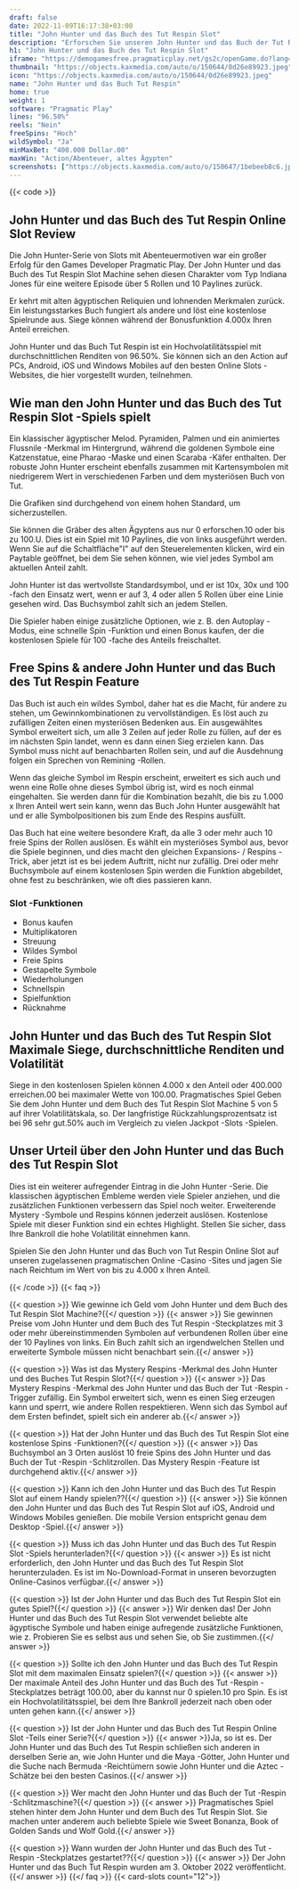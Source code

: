```yaml
---
draft: false
date: 2022-11-09T16:17:38+03:00
title: "John Hunter und das Buch des Tut Respin Slot"
description: "Erforschen Sie unseren John Hunter und das Buch der Tut Respin Slot Review, wo wir das Gameplay, die Funktionen und das Spielen mit dem besten Casino -Bonus enthüllen."
h1: "John Hunter und das Buch des Tut Respin Slot"
iframe: "https://demogamesfree.pragmaticplay.net/gs2c/openGame.do?lang=en&cur=USD&websiteUrl=https%3A%2F%2Fclienthub.pragmaticplay.com%2F&gcpif=2273&gameSymbol=vs10tut&jurisdiction=99&lobbyUrl=https://clienthub.pragmaticplay.com/slots/game-library/"
thumbnail: "https://objects.kaxmedia.com/auto/o/150644/0d26e89923.jpeg"
icon: "https://objects.kaxmedia.com/auto/o/150644/0d26e89923.jpeg"
name: "John Hunter und das Buch Tut Respin"
home: true
weight: 1
software: "Pragmatic Play"
lines: "96.50%"
reels: "Nein"
freeSpins: "Hoch"
wildSymbol: "Ja"
minMaxBet: "400.000 Dollar.00"
maxWin: "Action/Abenteuer, altes Ägypten"
screenshots: ["https://objects.kaxmedia.com/auto/o/150647/1bebeeb8c6.jpeg"]
---
```


{{< code >}}<h2>John Hunter und das Buch des Tut Respin Online Slot Review</h2><p>Die John Hunter-Serie von Slots mit Abenteuermotiven war ein großer Erfolg für den Games Developer Pragmatic Play. Der John Hunter und das Buch des Tut Respin Slot Machine sehen diesen Charakter vom Typ Indiana Jones für eine weitere Episode über 5 Rollen und 10 Paylines zurück.</p><p>Er kehrt mit alten ägyptischen Reliquien und lohnenden Merkmalen zurück. Ein leistungsstarkes Buch fungiert als andere und löst eine kostenlose Spielrunde aus. Siege können während der Bonusfunktion 4.000x Ihren Anteil erreichen.</p><p>John Hunter und das Buch Tut Respin ist ein Hochvolatilitätsspiel mit durchschnittlichen Renditen von 96.50%. Sie können sich an den Action auf PCs, Android, iOS und Windows Mobiles auf den besten Online Slots -Websites, die hier vorgestellt wurden, teilnehmen.</p><h2>Wie man den John Hunter und das Buch des Tut Respin Slot -Spiels spielt</h2><p>Ein klassischer ägyptischer Melod. Pyramiden, Palmen und ein animiertes Flussnile -Merkmal im Hintergrund, während die goldenen Symbole eine Katzenstatue, eine Pharao -Maske und einen Scaraba -Käfer enthalten. Der robuste John Hunter erscheint ebenfalls zusammen mit Kartensymbolen mit niedrigerem Wert in verschiedenen Farben und dem mysteriösen Buch von Tut.</p><p>Die Grafiken sind durchgehend von einem hohen Standard, um sicherzustellen.</p><p>Sie können die Gräber des alten Ägyptens aus nur 0 erforschen.10 oder bis zu 100.U. Dies ist ein Spiel mit 10 Paylines, die von links ausgeführt werden. Wenn Sie auf die Schaltfläche"I" auf den Steuerelementen klicken, wird ein Paytable geöffnet, bei dem Sie sehen können, wie viel jedes Symbol am aktuellen Anteil zahlt.</p><p>John Hunter ist das wertvollste Standardsymbol, und er ist 10x, 30x und 100 -fach den Einsatz wert, wenn er auf 3, 4 oder allen 5 Rollen über eine Linie gesehen wird. Das Buchsymbol zahlt sich an jedem Stellen.</p><p>Die Spieler haben einige zusätzliche Optionen, wie z. B. den Autoplay -Modus, eine schnelle Spin -Funktion und einen Bonus kaufen, der die kostenlosen Spiele für 100 -fache des Anteils freischaltet.</p><h2>Free Spins & andere John Hunter und das Buch des Tut Respin Feature</h2><p>Das Buch ist auch ein wildes Symbol, daher hat es die Macht, für andere zu stehen, um Gewinnkombinationen zu vervollständigen. Es löst auch zu zufälligen Zeiten einen mysteriösen Bedenken aus. Ein ausgewähltes Symbol erweitert sich, um alle 3 Zeilen auf jeder Rolle zu füllen, auf der es im nächsten Spin landet, wenn es dann einen Sieg erzielen kann. Das Symbol muss nicht auf benachbarten Rollen sein, und auf die Ausdehnung folgen ein Sprechen von Remining -Rollen.</p><p>Wenn das gleiche Symbol im Respin erscheint, erweitert es sich auch und wenn eine Rolle ohne dieses Symbol übrig ist, wird es noch einmal eingehalten. Sie werden dann für die Kombination bezahlt, die bis zu 1.000 x Ihren Anteil wert sein kann, wenn das Buch John Hunter ausgewählt hat und er alle Symbolpositionen bis zum Ende des Respins ausfüllt.</p><p>Das Buch hat eine weitere besondere Kraft, da alle 3 oder mehr auch 10 freie Spins der Rollen auslösen. Es wählt ein mysteriöses Symbol aus, bevor die Spiele beginnen, und dies macht den gleichen Expansions- / Respins -Trick, aber jetzt ist es bei jedem Auftritt, nicht nur zufällig. Drei oder mehr Buchsymbole auf einem kostenlosen Spin werden die Funktion abgebildet, ohne fest zu beschränken, wie oft dies passieren kann.</p><h3>
Slot -Funktionen</h3><ul>
<li></span>
Bonus kaufen</li>
<li></span>
Multiplikatoren</li>
<li></span>
Streuung</li>
<li></span>
Wildes Symbol</li>
<li></span>
Freie Spins</li>
<li></span>
Gestapelte Symbole</li>
<li></span>
Wiederholungen</li>
<li></span>
Schnellspin</li>
<li></span>
Spielfunktion</li>
<li></span>
Rücknahme</li></ul><h2>John Hunter und das Buch des Tut Respin Slot Maximale Siege, durchschnittliche Renditen und Volatilität</h2><p>Siege in den kostenlosen Spielen können 4.000 x den Anteil oder 400.000 erreichen.00 bei maximaler Wette von 100.00. Pragmatisches Spiel Geben Sie dem John Hunter und dem Buch des Tut Respin Slot Machine 5 von 5 auf ihrer Volatilitätskala, so. Der langfristige Rückzahlungsprozentsatz ist bei 96 sehr gut.50% auch im Vergleich zu vielen Jackpot -Slots -Spielen.</p><h2>Unser Urteil über den John Hunter und das Buch des Tut Respin Slot</h2><p>Dies ist ein weiterer aufregender Eintrag in die John Hunter -Serie. Die klassischen ägyptischen Embleme werden viele Spieler anziehen, und die zusätzlichen Funktionen verbessern das Spiel noch weiter. Erweiterende Mystery -Symbole und Respins können jederzeit auslösen. Kostenlose Spiele mit dieser Funktion sind ein echtes Highlight. Stellen Sie sicher, dass Ihre Bankroll die hohe Volatilität einnehmen kann.</p><p>Spielen Sie den John Hunter und das Buch von Tut Respin Online Slot auf unseren zugelassenen pragmatischen Online -Casino -Sites und jagen Sie nach Reichtum im Wert von bis zu 4.000 x Ihren Anteil.</p>
{{< /code >}}
{{< faq >}}

{{< question >}} Wie gewinne ich Geld vom John Hunter und dem Buch des Tut Respin Slot Machine?{{</ question >}}
{{< answer >}} Sie gewinnen Preise vom John Hunter und dem Buch des Tut Respin -Steckplatzes mit 3 oder mehr übereinstimmenden Symbolen auf verbundenen Rollen über eine der 10 Paylines von links. Ein Buch zahlt sich an irgendwelchen Stellen und erweiterte Symbole müssen nicht benachbart sein.{{</ answer >}}

{{< question >}} Was ist das Mystery Respins -Merkmal des John Hunter und des Buches Tut Respin Slot?{{</ question >}}
{{< answer >}} Das Mystery Respins -Merkmal des John Hunter und das Buch der Tut -Respin -Trigger zufällig. Ein Symbol erweitert sich, wenn es einen Sieg erzeugen kann und sperrt, wie andere Rollen respektieren. Wenn sich das Symbol auf dem Ersten befindet, spielt sich ein anderer ab.{{</ answer >}}

{{< question >}} Hat der John Hunter und das Buch des Tut Respin Slot eine kostenlose Spins -Funktionen?{{</ question >}}
{{< answer >}} Das Buchsymbol an 3 Orten auslöst 10 freie Spins des John Hunter und das Buch der Tut -Respin -Schlitzrollen. Das Mystery Respin -Feature ist durchgehend aktiv.{{</ answer >}}

{{< question >}} Kann ich den John Hunter und das Buch des Tut Respin Slot auf einem Handy spielen??{{</ question >}}
{{< answer >}} Sie können den John Hunter und das Buch des Tut Respin Slot auf iOS, Android und Windows Mobiles genießen. Die mobile Version entspricht genau dem Desktop -Spiel.{{</ answer >}}

{{< question >}} Muss ich das John Hunter und das Buch des Tut Respin Slot -Spiels herunterladen?{{</ question >}}
{{< answer >}} Es ist nicht erforderlich, den John Hunter und das Buch des Tut Respin Slot herunterzuladen. Es ist im No-Download-Format in unseren bevorzugten Online-Casinos verfügbar.{{</ answer >}}

{{< question >}} Ist der John Hunter und das Buch des Tut Respin Slot ein gutes Spiel?{{</ question >}}
{{< answer >}} Wir denken das! Der John Hunter und das Buch des Tut Respin Slot verwendet beliebte alte ägyptische Symbole und haben einige aufregende zusätzliche Funktionen, wie z. Probieren Sie es selbst aus und sehen Sie, ob Sie zustimmen.{{</ answer >}}

{{< question >}} Sollte ich den John Hunter und das Buch des Tut Respin Slot mit dem maximalen Einsatz spielen?{{</ question >}}
{{< answer >}} Der maximale Anteil des John Hunter und das Buch des Tut -Respin -Steckplatzes beträgt 100.00, aber du kannst nur 0 spielen.10 pro Spin. Es ist ein Hochvolatilitätsspiel, bei dem Ihre Bankroll jederzeit nach oben oder unten gehen kann.{{</ answer >}}

{{< question >}} Ist der John Hunter und das Buch des Tut Respin Online Slot -Teils einer Serie?{{</ question >}}
{{< answer >}}Ja, so ist es. Der John Hunter und das Buch des Tut Respin schließen sich anderen in derselben Serie an, wie John Hunter und die Maya -Götter, John Hunter und die Suche nach Bermuda -Reichtümern sowie John Hunter und die Aztec -Schätze bei den besten Casinos.{{</ answer >}}

{{< question >}} Wer macht den John Hunter und das Buch der Tut -Respin -Schlitzmaschine?{{</ question >}}
{{< answer >}} Pragmatisches Spiel stehen hinter dem John Hunter und dem Buch des Tut Respin Slot. Sie machen unter anderem auch beliebte Spiele wie Sweet Bonanza, Book of Golden Sands und Wolf Gold.{{</ answer >}}

{{< question >}} Wann wurden der John Hunter und das Buch des Tut -Respin -Steckplatzes gestartet??{{</ question >}}
{{< answer >}} Der John Hunter und das Buch Tut Respin wurden am 3. Oktober 2022 veröffentlicht.{{</ answer >}}
{{</ faq >}}
{{< card-slots count="12">}}